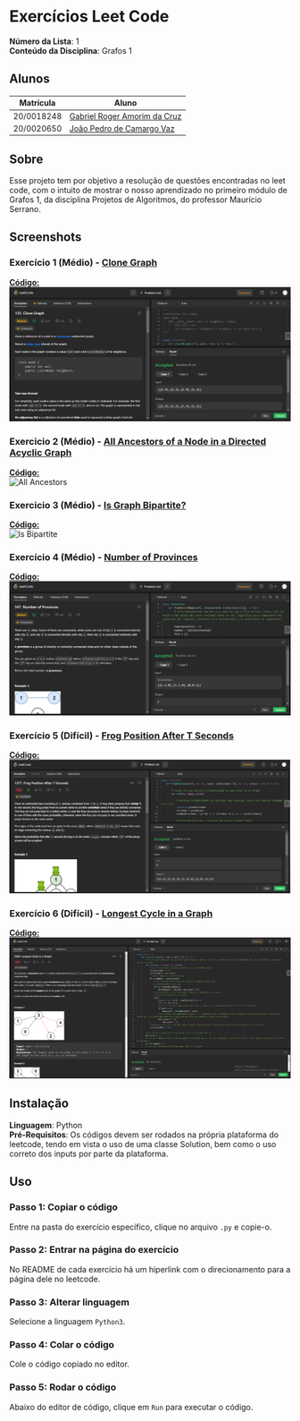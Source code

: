 # Exercícios Leet Code

**Número da Lista**: 1<br>
**Conteúdo da Disciplina**: Grafos 1<br>

## Alunos
|Matrícula | Aluno |
| -- | -- |
| 20/0018248  |  [Gabriel Roger Amorim da Cruz](https://github.com/GabrielRoger07) |
| 20/0020650  |  [João Pedro de Camargo Vaz](https://github.com/JoaoPedro0803) |

## Sobre 
Esse projeto tem por objetivo a resolução de questões encontradas no leet code, com o intuito de mostrar o nosso aprendizado no primeiro módulo de Grafos 1, da disciplina Projetos de Algoritmos, do professor Maurício Serrano.

## Screenshots
### Exercício 1 (Médio) - [Clone Graph](https://leetcode.com/problems/clone-graph/description/)
[**Código:**](https://github.com/projeto-de-algoritmos/Grafos1_Exercicios_LeetCode/blob/master/Clone%20Graph/cloneGraph.py)<br>
![Clone Graph](/assets/CloneGraph_Resultado.png)

### Exercicio 2 (Médio) - [All Ancestors of a Node in a Directed Acyclic Graph](https://leetcode.com/problems/all-ancestors-of-a-node-in-a-directed-acyclic-graph/description/)
[**Código:**](https://github.com/projeto-de-algoritmos/Grafos1_Exercicios_LeetCode/blob/master/All%20Ancestors%20of%20a%20Node%20in%20a%20Directed%20Acyclic%20Graph/allAncestors.py)<br>
![All Ancestors](projeto_modulo1/assets/11111.PNG)

### Exercicio 3 (Médio) - [Is Graph Bipartite?](https://leetcode.com/problems/is-graph-bipartite/description/)
[**Código:**](https://github.com/projeto-de-algoritmos/Grafos1_Exercicios_LeetCode/blob/master/Is%20Graph%20Bipartite/isBipartite.py)<br>
![Is Bipartite](projeto_modulo1/assets/media1.PNG)

### Exercício 4 (Médio) - [Number of Provinces](https://leetcode.com/problems/number-of-provinces/description/)
[**Código:**](https://github.com/projeto-de-algoritmos/Grafos1_Exercicios_LeetCode/blob/master/Number%20Of%20Provinces/numberOfProvinces.py)<br>
![Number of Provinces](/assets/NumberOfProvinces_Resultado.png)

### Exercício 5 (Difícil) - [Frog Position After T Seconds](https://leetcode.com/problems/frog-position-after-t-seconds/description/)
[**Código:**](https://github.com/projeto-de-algoritmos/Grafos1_Exercicios_LeetCode/blob/master/Frog%20Position%20After%20T%20Seconds/frogPositionAfterTSeconds.py)
![Frog Position After T Seconds](/assets/FrogPositionAfterTSeconds_Resultado.png)

### Exercício 6 (Difícil) - [Longest Cycle in a Graph](https://leetcode.com/problems/longest-cycle-in-a-graph/description/)
[**Código:**](https://github.com/projeto-de-algoritmos/Grafos1_Exercicios_LeetCode/blob/master/Longest%20Cycle%20in%20a%20Graph/BiggestClicle.py)<br>
![Number of Provinces](/assets/dificil.png)

## Instalação 
**Linguagem**: Python<br>
**Pré-Requisitos**: Os códigos devem ser rodados na própria plataforma do leetcode, tendo em vista o uso de uma classe Solution, bem como o uso correto dos inputs por parte da plataforma.

## Uso 
### Passo 1: Copiar o código
Entre na pasta do exercício específico, clique no arquivo `.py` e copie-o.

### Passo 2: Entrar na página do exercício
No README de cada exercício há um hiperlink com o direcionamento para a página dele no leetcode.

### Passo 3: Alterar linguagem 
Selecione a linguagem `Python3`.

### Passo 4: Colar o código
Cole o código copiado no editor.

### Passo 5: Rodar o código
Abaixo do editor de código, clique em `Run` para executar o código.

